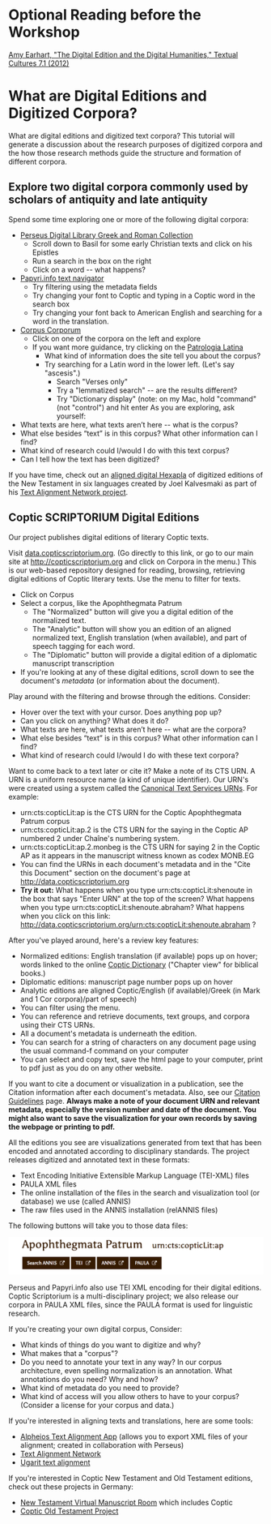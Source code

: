 # Optional Reading before the Workshop
[Amy Earhart, "The Digital Edition and the Digital Humanities," Textual Cultures 7.1 (2012)](https://github.com/ctschroeder/tutorials/blob/master/basel/files/earhart.pdf)

# What are Digital Editions and Digitized Corpora?

What are digital editions and digitized text corpora?  This tutorial will generate a discussion about the research purposes of digitized corpora and the how those research methods guide the structure and formation of different corpora.  

## Explore two digital corpora commonly used by scholars of antiquity and late antiquity

Spend some time exploring one or more of the following digital corpora:
  * [Perseus Digital Library Greek and Roman Collection](http://www.perseus.tufts.edu/hopper/collection?collection=Perseus:collection:Greco-Roman) 
    * Scroll down to Basil for some early Christian texts and click on his Epistles
    * Run a search in the box on the right
    * Click on a word -- what happens?
  * [Papyri.info text navigator](http://papyri.info/search)
    * Try filtering using the metadata fields
    * Try changing your font to Coptic and typing in a Coptic word in the search box
    * Try changing your font back to American English and searching for a word in the translation.
  * [Corpus Corporum](http://www.mlat.uzh.ch/MLS/)
    * Click on one of the corpora on the left and explore
    * If you want more guidance, try clicking on the [Patrologia Latina](http://mlat.uzh.ch/MLS/xanfang.php?corpus=2&lang=0)
      * What kind of information does the site tell you about the corpus?
      * Try searching for a Latin word in the lower left. (Let's say "ascesis".) 
        * Search "Verses only"
        * Try a "lemmatized search" -- are the results different?
        * Try "Dictionary display" (note: on my Mac, hold "command" (not "control") and hit enter
As you are exploring, ask yourself:
  * What texts are here, what texts aren’t here -- what is the corpus?
  * What else besides “text” is in this corpus?  What other information can I find?
  * What kind of research could I/would I do with this text corpus?
  * Can I tell how the text has been digitized?

If you have time, check out an [aligned digital Hexapla](http://textalign.net/output/new-testament-hexapla.html) of digitized editions of the New Testament in six languages created by Joel Kalvesmaki as part of his [Text Alignment Network project](http://textalign.net/).

## Coptic SCRIPTORIUM Digital Editions

Our project publishes digital editions of literary Coptic texts.

Visit [data.copticscriptorium.org](http://data.copticscriptorium.org).  (Go directly to this link, or go to our main site at http://copticscriptorium.org and click on Corpora in the menu.)  This is our web-based repository designed for reading, browsing, retrieving digital editions of Coptic literary texts.  Use the menu to filter for texts.
  * Click on Corpus
  * Select a corpus, like the Apophthegmata Patrum
    * The "Normalized" button will give you a digital edition of the normalized text. 
    * The "Analytic" button will show you an edition of an aligned normalized text, English translation (when available), and part of speech tagging for each word.
    * The "Diplomatic" button will provide a digital edition of a diplomatic manuscript transcription
  * If you're looking at any of these digital editions, scroll down to see the document's _metadata_ (or information about the document).
  
Play around with the filtering and browse through the editions.  Consider:
  * Hover over the text with your cursor. Does anything pop up?
  * Can you click on anything?  What does it do?
  * What texts are here, what texts aren’t here -- what are the corpora?
  * What else besides “text” is in this corpus?  What other information can I find?
  * What kind of research could I/would I do with these text corpora?
  
Want to come back to a text later or cite it?  Make a note of its CTS URN.  A URN is a uniform resource name (a kind of unique identifier).  Our URN's were created using a system called the [Canonical Text Services URNs](http://www.homermultitext.org/hmt-doc/cite/texts/ctsoverview.html).  For example:
  * urn:cts:copticLit:ap is the CTS URN for the Coptic Apophthegmata Patrum corpus
  * urn:cts:copticLit:ap.2 is the CTS URN for the saying in the Coptic AP numbered 2 under Chaîne's numbering system.
  * urn:cts:copticLit:ap.2.monbeg is the CTS URN for saying 2 in the Coptic AP as it appears in the manuscript witness known as codex MONB.EG 
  * You can find the URNs in each document's metadata and in the "Cite this Document" section on the document's page at http://data.copticscriptorium.org
  * **Try it out:** What happens when you type urn:cts:copticLit:shenoute in the box that says "Enter URN" at the top of the screen?  What happens when you type urn:cts:copticLit:shenoute.abraham?  What happens when you click on this link: http://data.copticscriptorium.org/urn:cts:copticLit:shenoute.abraham ?
  
After you've played around, here's a review key features:
  * Normalized editions: English translation (if available) pops up on hover; words linked to the online [Coptic Dictionary](https://corpling.uis.georgetown.edu/coptic-dictionary/) ("Chapter view" for biblical books.)
  * Diplomatic editions: manuscript page number pops up on hover
  * Analytic editions are aligned Coptic/English (if available)/Greek (in Mark and 1 Cor corpora)/part of speech)
  * You can filter using the menu.
  * You can reference and retrieve documents, text groups, and corpora using their CTS URNs.
  * All a document's metadata is underneath the edition.
  * You can search for a string of characters on any document page using the usual command-f command on your computer
  * You can select and copy text, save the html page to your computer, print to pdf just as you do on any other website.
  
If you want to cite a document or visualization in a publication, see the Citation information after each document's metadata.  Also, see our [Citation Guidelines](http://copticscriptorium.org/citation-guidelines.html) page.  **Always make a note of your document URN and relevant metadata, especially the version number and date of the document. You might also want to save the visualization for your own records by saving the webpage or printing to pdf.**

All the editions you see are visualizations generated from text that has been encoded and annotated according to disciplinary standards.  The project releases digitized and annotated text in these formats:
  * Text Encoding Initiative Extensible Markup Language (TEI-XML) files
  * PAULA XML files
  * The online installation of the files in the search and visualization tool (or database) we use (called ANNIS)
  * The raw files used in the ANNIS installation (relANNIS files)

The following buttons will take you to those data files:

![screenshot of buttons](https://github.com/CopticScriptorium/NAPS2017/raw/master/images/buttons.png)

Perseus and Papyri.info also use TEI XML encoding for their digital editions.  Coptic Scriptorium is a multi-disciplinary project; we also release our corpora in PAULA XML files, since the PAULA format is used for linguistic research.

If you're creating your own digital corpus, Consider: 
  * What kinds of things do you want to digitize and why?  
  * What makes that a "corpus"?  
  * Do you need to annotate your text in any way?  In our corpus architecture, even spelling normalization is an annotation.  What annotations do you need?  Why and how?  
  * What kind of metadata do you need to provide?  
  * What kind of access will you allow others to have to your corpus?  (Consider a license for your corpus and data.)
  
If you're interested in aligning texts and translations, here are some tools:
  * [Alpheios Text Alignment App](http://www.perseids.org/apps/alignment) (allows you to export XML files of your alignment; created in collaboration with Perseus)
  * [Text Alignment Network](http://textalign.net/)
  * [Ugarit text alignment](http://ugarit.ialigner.com/)

If you're interested in Coptic New Testament and Old Testament editions, check out these projects in Germany:
  * [New Testament Virtual Manuscript Room](http://ntvmr.uni-muenster.de/) which includes Coptic
  * [Coptic Old Testament Project](http://coptot.manuscriptroom.com/)
